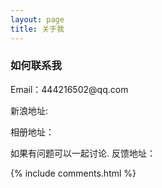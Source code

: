```yaml
---
layout: page
title: 关于我 
---
```




<h3> 如何联系我 </h3>  

<p> 
Email：444216502@qq.com      

<p> 
新浪地址: <https://weibo.com/fuxin123zz>
<p> 
相册地址：<https://stoic-morse-f5865b.netlify.app>
<p> 
如果有问题可以一起讨论. 
反馈地址：<https://support.qq.com/product/162725>
<p> 



{% include comments.html %}

